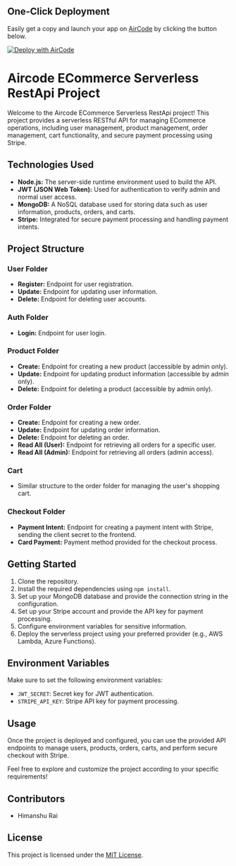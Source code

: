 ## One-Click Deployment

Easily get a copy and launch your app on [AirCode](https://aircode.io/) by clicking the button below.

[![Deploy with AirCode](https://aircode.io/aircode-deploy-button.svg)](https://aircode.io/dashboard?owner=rais-github&repo=E-commerce&path=&appname=E-c0mmerce)



# Aircode ECommerce Serverless RestApi Project

Welcome to the Aircode ECommerce Serverless RestApi project! This project provides a serverless RESTful API for managing ECommerce operations, including user management, product management, order management, cart functionality, and secure payment processing using Stripe.

## Technologies Used
- **Node.js:** The server-side runtime environment used to build the API.
- **JWT (JSON Web Token):** Used for authentication to verify admin and normal user access.
- **MongoDB:** A NoSQL database used for storing data such as user information, products, orders, and carts.
- **Stripe:** Integrated for secure payment processing and handling payment intents.

## Project Structure

### User Folder
- **Register:** Endpoint for user registration.
- **Update:** Endpoint for updating user information.
- **Delete:** Endpoint for deleting user accounts.

### Auth Folder
- **Login:** Endpoint for user login.

### Product Folder
- **Create:** Endpoint for creating a new product (accessible by admin only).
- **Update:** Endpoint for updating product information (accessible by admin only).
- **Delete:** Endpoint for deleting a product (accessible by admin only).

### Order Folder
- **Create:** Endpoint for creating a new order.
- **Update:** Endpoint for updating order information.
- **Delete:** Endpoint for deleting an order.
- **Read All (User):** Endpoint for retrieving all orders for a specific user.
- **Read All (Admin):** Endpoint for retrieving all orders (admin access).

### Cart
- Similar structure to the order folder for managing the user's shopping cart.

### Checkout Folder
- **Payment Intent:** Endpoint for creating a payment intent with Stripe, sending the client secret to the frontend.
- **Card Payment:** Payment method provided for the checkout process.

## Getting Started
1. Clone the repository.
2. Install the required dependencies using `npm install`.
3. Set up your MongoDB database and provide the connection string in the configuration.
4. Set up your Stripe account and provide the API key for payment processing.
5. Configure environment variables for sensitive information.
6. Deploy the serverless project using your preferred provider (e.g., AWS Lambda, Azure Functions).

## Environment Variables
Make sure to set the following environment variables:

- `JWT_SECRET`: Secret key for JWT authentication.
- `STRIPE_API_KEY`: Stripe API key for payment processing.

## Usage
Once the project is deployed and configured, you can use the provided API endpoints to manage users, products, orders, carts, and perform secure checkout with Stripe.

Feel free to explore and customize the project according to your specific requirements!

## Contributors
- Himanshu Rai

## License
This project is licensed under the [MIT License](LICENSE).
